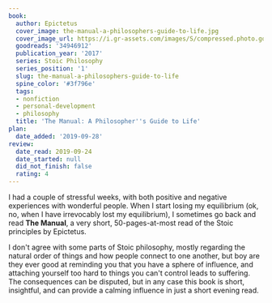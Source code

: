 ```yaml
---
book:
  author: Epictetus
  cover_image: the-manual-a-philosophers-guide-to-life.jpg
  cover_image_url: https://i.gr-assets.com/images/S/compressed.photo.goodreads.com/books/1525038557l/34946912._SX98_.jpg
  goodreads: '34946912'
  publication_year: '2017'
  series: Stoic Philosophy
  series_position: '1'
  slug: the-manual-a-philosophers-guide-to-life
  spine_color: '#3f796e'
  tags:
  - nonfiction
  - personal-development
  - philosophy
  title: 'The Manual: A Philosopher''s Guide to Life'
plan:
  date_added: '2019-09-28'
review:
  date_read: 2019-09-24
  date_started: null
  did_not_finish: false
  rating: 4
---
```


I had a couple of stressful weeks, with both positive and negative experiences with wonderful people. When I start losing my equilibrium (ok, no, when I have irrevocably lost my equilibrium), I sometimes go back and read **The Manual**, a very short, 50-pages-at-most read of the Stoic principles by Epictetus.

I don't agree with some parts of Stoic philosophy, mostly regarding the natural order of things and how people connect to one another, but boy are they ever good at reminding you that you have a sphere of influence, and attaching yourself too hard to things you can't control leads to suffering. The consequences can be disputed, but in any case this book is short, insightful, and can provide a calming influence in just a short evening read.
